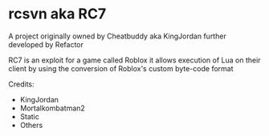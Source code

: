 # rcsvn aka RC7

A project originally owned by Cheatbuddy aka KingJordan
further developed by Refactor

RC7 is an exploit for a game called Roblox
it allows execution of Lua on their client by using the conversion of Roblox's custom byte-code format

Credits:
- KingJordan
- Mortalkombatman2
- Static
- Others
